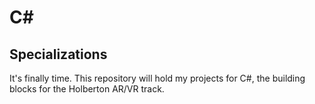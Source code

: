 # C#


## Specializations

It's finally time. This repository will hold my projects for C#, the building blocks for the Holberton AR/VR track.
